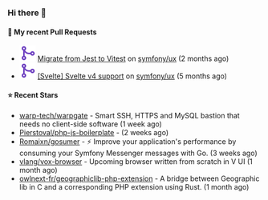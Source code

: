 ### Hi there 👋

#### 🔨 My recent Pull Requests

- ![](./assets/pr-merged.svg) [Migrate from Jest to Vitest](https://github.com/symfony/ux/pull/1202) on [symfony/ux](https://github.com/symfony/ux) (2 months ago)
- ![](./assets/pr-merged.svg) [[Svelte] Svelte v4 support](https://github.com/symfony/ux/pull/1018) on [symfony/ux](https://github.com/symfony/ux) (5 months ago)

#### ⭐ Recent Stars

- [warp-tech/warpgate](https://github.com/warp-tech/warpgate) - Smart SSH, HTTPS and MySQL bastion that needs no client-side software (1 week ago)
- [Pierstoval/php-js-boilerplate](https://github.com/Pierstoval/php-js-boilerplate) -  (2 weeks ago)
- [Romaixn/gosumer](https://github.com/Romaixn/gosumer) - ⚡ Improve your application&#39;s performance by consuming your Symfony Messenger messages with Go. (3 weeks ago)
- [vlang/vox-browser](https://github.com/vlang/vox-browser) - Upcoming browser written from scratch in V UI (1 month ago)
- [owlnext-fr/geographiclib-php-extension](https://github.com/owlnext-fr/geographiclib-php-extension) - A bridge between Geographic lib in C and a corresponding PHP extension using Rust. (1 month ago)